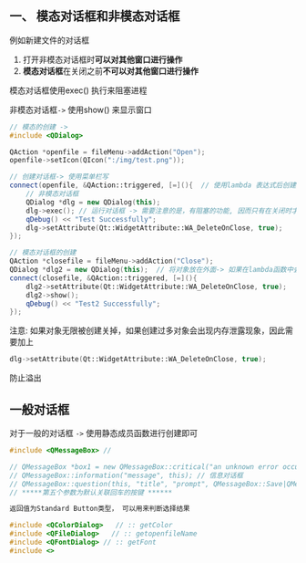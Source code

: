 ## 一、 模态对话框和非模态对话框
例如新建文件的对话框

1. 打开非模态对话框时**可以对其他窗口进行操作**
2. **模态对话框**在关闭之前**不可以对其他窗口进行操作**

模态对话框使用exec() 执行来阻塞进程

非模态对话框`->` 使用show() 来显示窗口

```cpp
// 模态的创建 -> 
#include <QDialog>

QAction *openfile = fileMenu->addAction("Open");
openfile->setIcon(QIcon(":/img/test.png"));

// 创建对话框-> 使用菜单栏写
connect(openfile, &QAction::triggered, [=](){  // 使用lambda 表达式后创建对应的的对话框
	// 非模态对话框
	QDialog *dlg = new QDialog(this);
	dlg->exec(); // 运行对话框 -> 需要注意的是，有阻塞的功能, 因而只有在关闭时才能Log
	qDebug() << "Test Successfully";
	dlg->setAttribute(Qt::WidgetAttribute::WA_DeleteOnClose, true);
});

// 模态对话框的创建
QAction *closefile = fileMenu->addAction("Close");
QDialog *dlg2 = new QDialog(this);  // 将对象放在外面-> 如果在lambda函数中会由于内存自动释放
connect(closefile, &QAction::triggered, [=](){
	dlg2->setAttribute(Qt::WidgetAttribute::WA_DeleteOnClose, true);
	dlg2->show();
	qDebug() << "Test2 Successfully";
});
```

注意: 如果对象无限被创建关掉，如果创建过多对象会出现内存泄露现象，因此需要加上
```cpp 
dlg->setAttribute(Qt::WidgetAttribute::WA_DeleteOnClose, true);
```
防止溢出

## 一般对话框

对于一般的对话框 `->`  使用静态成员函数进行创建即可

```cpp 
#include <QMessageBox> // 

// QMessageBox *box1 = new QMessageBox::critical("an unknown error occurred!", this);
// QMessageBox::information("message", this); // 信息对话框
// QMessageBox::question(this, "title", "prompt", QMessageBox::Save|QMessageBox::Cancel, QMessageBox::Cancel);
// *****第五个参数为默认关联回车的按键 ******

返回值为Standard Button类型， 可以用来判断选择结果
```

```cpp 
#include <QColorDialog>   // :: getColor
#include <QFileDialog>   // :: getopenfileName
#include <QFontDialog> // :: getFont
#include <>
```

